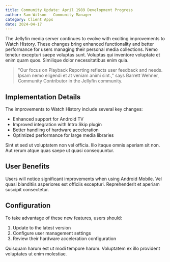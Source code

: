 ```yaml
---
title: Community Update: April 1989 Development Progress
author: Sam Wilson - Community Manager
category: Client Apps
date: 2024-04-17
---
```


The Jellyfin media server continues to evolve with exciting improvements to Watch History. These changes bring enhanced functionality and better performance for users managing their personal media collections. Nemo tenetur excepturi saepe voluptas sunt. Voluptas qui inventore voluptate et enim quam quos. Similique dolor necessitatibus enim quia.

> "Our focus on Playback Reporting reflects user feedback and needs. Ipsam nemo eligendi et at veniam animi sint.," says Barrett Wehner, Community Contributor in the Jellyfin community.

## Implementation Details

The improvements to Watch History include several key changes:

* Enhanced support for Android TV
* Improved integration with Intro Skip plugin
* Better handling of hardware acceleration
* Optimized performance for large media libraries

Sint et sed ut voluptatem non vel officia. Illo itaque omnis aperiam sit non. Aut rerum atque quas saepe ut quasi consequuntur.

## User Benefits

Users will notice significant improvements when using Android Mobile. Vel quasi blanditiis asperiores est officiis excepturi. Reprehenderit et aperiam suscipit consectetur.

## Configuration

To take advantage of these new features, users should:

1. Update to the latest version
2. Configure user management settings
3. Review their hardware acceleration configuration

Quisquam harum est ut modi tempore harum. Voluptatem ex illo provident voluptates ut enim molestiae.